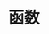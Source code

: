 # 函数

<!--@include: f-1.md-->

<!--@include: f-2.md-->

<!--@include: f-3.md-->

<!--@include: f-4.md-->
